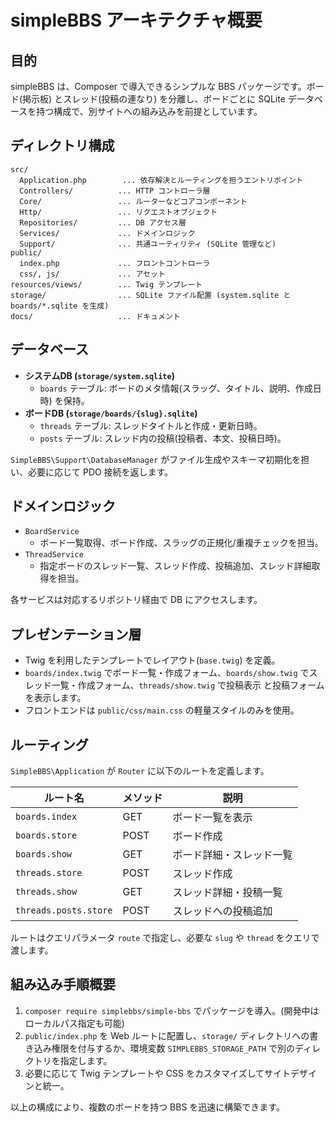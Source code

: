# simpleBBS アーキテクチャ概要

## 目的
simpleBBS は、Composer で導入できるシンプルな BBS パッケージです。ボード(掲示板) とスレッド(投稿の連なり) を分離し、ボードごとに
SQLite データベースを持つ構成で、別サイトへの組み込みを前提としています。

## ディレクトリ構成
```
src/
  Application.php        ... 依存解決とルーティングを担うエントリポイント
  Controllers/          ... HTTP コントローラ層
  Core/                 ... ルーターなどコアコンポーネント
  Http/                 ... リクエストオブジェクト
  Repositories/         ... DB アクセス層
  Services/             ... ドメインロジック
  Support/              ... 共通ユーティリティ (SQLite 管理など)
public/
  index.php             ... フロントコントローラ
  css/, js/             ... アセット
resources/views/        ... Twig テンプレート
storage/                ... SQLite ファイル配置 (system.sqlite と boards/*.sqlite を生成)
docs/                   ... ドキュメント
```

## データベース
- **システムDB (`storage/system.sqlite`)**
  - `boards` テーブル: ボードのメタ情報(スラッグ、タイトル、説明、作成日時) を保持。
- **ボードDB (`storage/boards/{slug}.sqlite`)**
  - `threads` テーブル: スレッドタイトルと作成・更新日時。
  - `posts` テーブル: スレッド内の投稿(投稿者、本文、投稿日時)。

`SimpleBBS\Support\DatabaseManager` がファイル生成やスキーマ初期化を担い、必要に応じて PDO 接続を返します。

## ドメインロジック
- `BoardService`
  - ボード一覧取得、ボード作成、スラッグの正規化/重複チェックを担当。
- `ThreadService`
  - 指定ボードのスレッド一覧、スレッド作成、投稿追加、スレッド詳細取得を担当。

各サービスは対応するリポジトリ経由で DB にアクセスします。

## プレゼンテーション層
- Twig を利用したテンプレートでレイアウト(`base.twig`) を定義。
- `boards/index.twig` でボード一覧・作成フォーム、`boards/show.twig` でスレッド一覧・作成フォーム、`threads/show.twig` で投稿表示
と投稿フォームを表示します。
- フロントエンドは `public/css/main.css` の軽量スタイルのみを使用。

## ルーティング
`SimpleBBS\Application` が `Router` に以下のルートを定義します。

| ルート名 | メソッド | 説明 |
|----------|----------|------|
| `boards.index` | GET | ボード一覧を表示 |
| `boards.store` | POST | ボード作成 |
| `boards.show` | GET | ボード詳細・スレッド一覧 |
| `threads.store` | POST | スレッド作成 |
| `threads.show` | GET | スレッド詳細・投稿一覧 |
| `threads.posts.store` | POST | スレッドへの投稿追加 |

ルートはクエリパラメータ `route` で指定し、必要な `slug` や `thread` をクエリで渡します。

## 組み込み手順概要
1. `composer require simplebbs/simple-bbs` でパッケージを導入。(開発中はローカルパス指定も可能)
2. `public/index.php` を Web ルートに配置し、`storage/` ディレクトリへの書き込み権限を付与するか、環境変数 `SIMPLEBBS_STORAGE_PATH`
   で別のディレクトリを指定します。
3. 必要に応じて Twig テンプレートや CSS をカスタマイズしてサイトデザインと統一。

以上の構成により、複数のボードを持つ BBS を迅速に構築できます。
